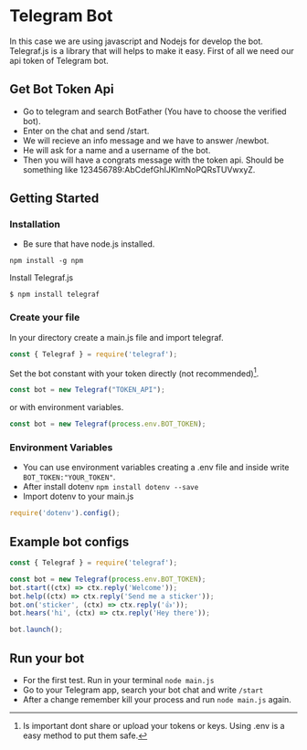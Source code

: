 # Telegram Bot

In this case we are using javascript and Nodejs for develop the bot. Telegraf.js is a library that will helps to make it easy. 
First of all we need our api token of Telegram bot.

## Get Bot Token Api

- Go to telegram and search BotFather (You have to choose the verified bot).
- Enter on the chat and send /start.
- We will recieve an info message and we have to answer /newbot.
- He will ask for a name and a username of the bot.
- Then you will have a congrats message with the token api.
Should be something like 123456789:AbCdefGhIJKlmNoPQRsTUVwxyZ.



## Getting Started

### Installation

- Be sure that have node.js installed.

```
npm install -g npm
```

Install Telegraf.js

```
$ npm install telegraf
```


### Create your file

In your directory create a main.js file and import telegraf.

```js
const { Telegraf } = require('telegraf');
```

Set the bot constant with your token directly (not recommended)[^1].

```js
const bot = new Telegraf("TOKEN_API");
```
or with environment variables.
```js
const bot = new Telegraf(process.env.BOT_TOKEN);
```

[^1]: Is important dont share or upload your tokens or keys. Using .env is a easy method to put them safe.

### Environment Variables

- You can use environment variables creating a .env file and inside write ```BOT_TOKEN:"YOUR_TOKEN"```. 
- After install dotenv 
```npm install dotenv --save```
- Import dotenv to your main.js
```js
require('dotenv').config();
```

## Example bot configs

```js
const { Telegraf } = require('telegraf');

const bot = new Telegraf(process.env.BOT_TOKEN);
bot.start((ctx) => ctx.reply('Welcome'));
bot.help((ctx) => ctx.reply('Send me a sticker'));
bot.on('sticker', (ctx) => ctx.reply('👍'));
bot.hears('hi', (ctx) => ctx.reply('Hey there'));

bot.launch();
```

## Run your bot

- For the first test. Run in your terminal ```node main.js```
- Go to your Telegram app, search your bot chat and write ```/start```
- After a change remember kill your process and run ```node main.js``` again.
